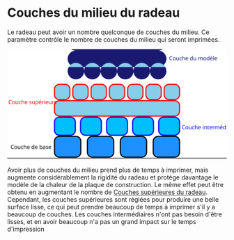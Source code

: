 Couches du milieu du radeau
====
Le radeau peut avoir un nombre quelconque de couches du milieu. Ce paramètre contrôle le nombre de couches du milieu qui seront imprimées.

![Où sont situées les couches du milieu dans le radeau](../images/raft_dimensions_simplified_fr.svg)

Avoir plus de couches du milieu prend plus de temps à imprimer, mais augmente considérablement la rigidité du radeau et protège davantage le modèle de la chaleur de la plaque de construction. Le même effet peut être obtenu en augmentant le nombre de [Couches supérieures du radeau](raft_surface_layers.md). Cependant, les couches supérieures sont réglées pour produire une belle surface lisse, ce qui peut prendre beaucoup de temps à imprimer s'il y a beaucoup de couches. Les couches intermédiaires n'ont pas besoin d'être lisses, et en avoir beaucoup n'a pas un grand impact sur le temps d'impression
